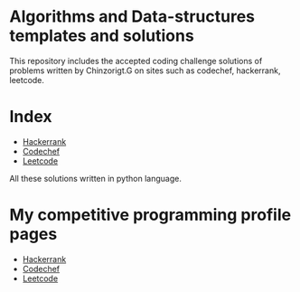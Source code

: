 # Algorithms and Data-structures templates and solutions

This repository includes the accepted coding challenge solutions of problems written by Chinzorigt.G on sites such as codechef, hackerrank, leetcode. 

Index
======

* [Hackerrank](https://github.com/dschinzo/Algorithms-and-Data-structures/tree/master/src/HackerRank)
* [Codechef](https://github.com/dschinzo/Algorithms-and-Data-structures/tree/master/src/Codechef)
* [Leetcode](https://github.com/dschinzo/Algorithms-and-Data-structures/tree/master/src/Leetcode)

All these solutions written in python language.

My competitive programming profile pages
======

* [Hackerrank](https://www.hackerrank.com/dschinzo)
* [Codechef](https://www.codechef.com/users/chinzorigt)
* [Leetcode](https://leetcode.com/dschinzo)
